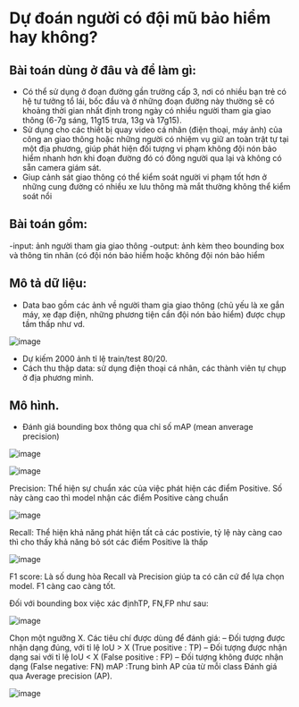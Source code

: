 # **Dự đoán người có đội mũ bảo hiểm hay không?**

## Bài toán dùng ở đâu và để làm gì:
- Có thể sử dụng ở đoạn đường gần trường cấp 3, nơi có nhiều bạn trẻ có hệ tư tưởng tổ lái, bốc đầu và ở những đoạn đường này thường sẽ có khoảng thời gian nhất định trong ngày có nhiều người tham gia giao thông (6-7g sáng, 11g15 trưa, 13g và 17g15). 
- Sử dụng cho các thiết bị quay video cá nhân (điện thoại, máy ảnh) của công an giao thông hoặc những người có nhiệm vụ giữ an toàn trật tự tại một địa phương, giúp phát hiện đối tượng vi phạm không đội nón bảo hiểm nhanh hơn khi đoạn đường đó có đông người qua lại và không có sẵn camera giám sát.
- Giup cảnh sát giao thông có thể kiểm soát người vi phạm tốt hơn ở những cung đường có nhiều xe lưu thông mà mắt thường không thể kiểm soát nổi 

## Bài toán gồm:
-input: ảnh người tham gia giao thông
-output: ảnh kèm theo bounding box và thông tin nhãn (có đội nón bảo hiểm hoặc không đội nón bảo hiểm

## Mô tả dữ liệu:
- Data bao gồm các ảnh về người tham gia giao thông (chủ yếu là xe gắn máy, xe đạp điện, những phương tiện cần đội nón bảo hiểm) được chụp tầm thấp như vd.

![image](https://user-images.githubusercontent.com/76487372/147796584-904b3e38-133a-4541-a63e-74dec872afe6.png)
 
- Dự kiếm 2000 ảnh tỉ lệ train/test 80/20.
- Cách thu thập data: sử dụng điện thoại cá nhân, các thành viên tự chụp ở địa phương mình.
## Mô hình.

- Đánh giá bounding box thông qua chỉ số mAP (mean anverage precision)
 
![image](https://user-images.githubusercontent.com/76487372/147796634-8585636b-07b0-4c67-adf3-733348eabcb4.png)

![image](https://user-images.githubusercontent.com/76487372/147796639-78ceaae1-d8b2-4740-a3e4-87ab1cea5d53.png)

 
Precision: Thể hiện sự chuẩn xác của việc phát hiện các điểm Positive. Số này càng cao thì model nhận các điểm Positive càng chuẩn
 
 ![image](https://user-images.githubusercontent.com/76487372/147796652-00b3510a-d4ea-4d9b-b390-d4fce1e7bb2f.png)

Recall:  Thể hiện khả năng phát hiện tất cả các postivie, tỷ lệ này càng cao thì cho thấy khả năng bỏ sót các điểm Positive là thấp

![image](https://user-images.githubusercontent.com/76487372/147796654-eea52198-f567-4a53-8193-4735c6a14657.png)

F1 score: Là số dung hòa Recall và Precision giúp ta có căn cứ để lựa chọn model. F1 càng cao càng tốt.

Đối với bounding box việc xác địnhTP, FN,FP như sau:
 
 ![image](https://user-images.githubusercontent.com/76487372/147796658-af4e7999-ee15-466a-af63-d967573898e0.png)

Chọn một ngưỡng X.
Các tiêu chí được dùng để đánh giá:
– Đối tượng được nhận dạng đúng, với tỉ lệ IoU > X (True positive : TP)
– Đối tượng được nhận dạng sai với tỉ lệ IoU < X (False positive : FP)
– Đối tượng không được nhận dạng (False negative: FN)
mAP :Trung bình AP của từ mỗi class
Đánh giá qua Average precision (AP).

![image](https://user-images.githubusercontent.com/76487372/147798473-e8291731-01d3-473e-9b10-8c9e42df196f.png)
